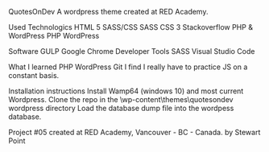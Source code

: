 QuotesOnDev
A wordpress theme created at RED Academy.

Used Technologics
HTML 5
SASS/CSS
SASS
CSS 3
Stackoverflow
PHP & WordPress
PHP
WordPress

Software
GULP
Google Chrome Developer Tools
SASS
Visual Studio Code

What I learned
PHP
WordPress
Git
I find I really have to practice JS on a constant basis.

Installation instructions
Install Wamp64 (windows 10) and most current Wordpress.
Clone the repo in the \wp-content\themes\quotesondev wordpress directory
Load the database dump file into the wordpess database.

Project #05 created at RED Academy, Vancouver - BC - Canada. by Stewart Point
